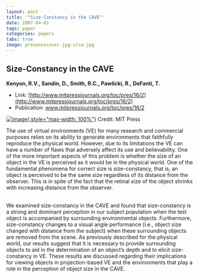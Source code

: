 ```yaml
---
layout: post
title: '"Size-Constancy in the CAVE"'
date: 2007-04-01
tags: paper
categories: papers
tabs: true
image: presencecover.jpg-srcw.jpg
---
```


## Size-Constancy in the CAVE
**Kenyon, R.V., Sandin, D., Smith, R.C., Pawlicki, R., DeFanti, T.**
- Link: [http://www.mitpressjournals.org/toc/pres/16/2](http://www.mitpressjournals.org/toc/pres/16/2)
- Publication: www.mitpressjournals.org/toc/pres/16/2


[![image](https://www.evl.uic.edu/output/originals/presencecover.jpg-srcw.jpg){:style="max-width: 100%"}](https://www.evl.uic.edu/output/originals/presencecover.jpg-srcw.jpg)
Credit: MIT Press

The use of virtual environments (VE) for many research and commercial purposes relies on its ability to generate environments that faithfully reproduce the physical world. However, due to its limitations the VE can have a number of flaws that adversely affect its use and believability. One of the more important aspects of this problem is whether the size of an object in the VE is perceived as it would be in the physical world. One of the fundamental phenomena for correct size is size-constancy, that is, an object is perceived to be the same size regardless of its distance from the observer. This is in spite of the fact that the retinal size of the object shrinks with increasing distance from the observer.<br><br>

We examined size-constancy in the CAVE and found that size-constancy is a strong and dominant perception in our subject population when the test object is accompanied by surrounding environmental objects. Furthermore, size-constancy changes to a visual angle performance (i.e., object size changed with distance from the subject) when these surrounding objects are removed from the scene. As previously described for the physical world, our results suggest that it is necessary to provide surrounding objects to aid in the determination of an object&rsquo;s depth and to elicit size-constancy in VE. These results are discussed regarding their implications for viewing objects in projection-based VE and the environments that play a role in the perception of object size in the CAVE.